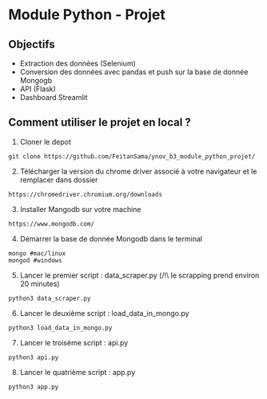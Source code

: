 # Module Python - Projet

## Objectifs

+ Extraction des données (Selenium) 
+ Conversion des données avec pandas et push sur la base de donnée Mongogb
+ API (Flask)
+ Dashboard Streamlit  

## Comment utiliser le projet en local ?

1. Cloner le depot

```
git clone https://github.com/FeitanSama/ynov_b3_module_python_projet/
```

2. Télécharger la version du chrome driver associé à votre navigateur et le remplacer dans dossier

```
https://chromedriver.chromium.org/downloads
```

3. Installer Mangodb sur votre machine

```
https://www.mongodb.com/
```

4. Démarrer la base de donnée Mongodb dans le terminal 

```
mongo #mac/linux
mongod #windows
```

5. Lancer le premier script : data_scraper.py (/!\ le scrapping prend environ 20 minutes)

```
python3 data_scraper.py
```

6. Lancer le deuxième script : load_data_in_mongo.py

```
python3 load_data_in_mongo.py
```

7. Lancer le troisème script : api.py

```
python3 api.py
```

8. Lancer le quatrième script : app.py

```
python3 app.py
```
